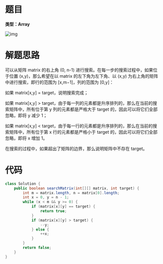 # 题目

**类型：Array**

![img](https://cdn.nlark.com/yuque/0/2021/png/2941598/1635167889911-bdfe32dc-39be-465a-8538-6c48025b32b8.png)



# 解题思路

可以从矩阵 matrix 的右上角 (0, n-1) 进行搜索。在每一步的搜索过程中，如果位于位置  (x,y)，那么希望在以 matrix 的左下角为左下角、以 (x,y) 为右上角的矩阵中进行搜索，即行的范围为 [x,m−1]，列的范围为 [0,y]：

如果   matrix[x,y] = target，说明搜索完成；

如果   matrix[x,y] > target，由于每一列的元素都是升序排列的，那么在当前的搜索矩阵中，所有位于第 y 列的元素都是严格大于 target 的，因此可以将它们全部忽略，即将 y 减少 1；

如果   matrix[x,y] < target，由于每一行的元素都是升序排列的，那么在当前的搜索矩阵中，所有位于第 x 行的元素都是严格小于 target 的，因此可以将它们全部忽略，即将 x 增加 1。

在搜索的过程中，如果超出了矩阵的边界，那么说明矩阵中不存在 target。





# 代码

```java
class Solution {
    public boolean searchMatrix(int[][] matrix, int target) {
        int m = matrix.length, n = matrix[0].length;
        int x = 0, y = n - 1;
        while (x < m && y >= 0) {
            if (matrix[x][y] == target) {
                return true;
            }
            if (matrix[x][y] > target) {
                --y;
            } else {
                ++x;
            }
        }
        return false;
    }
}
```